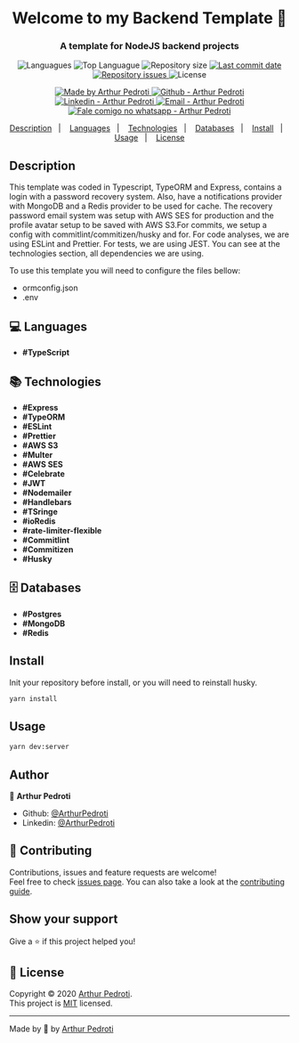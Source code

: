 <h1 align="center">Welcome to my Backend Template 👋</h1>

<h3 align="center" >
  A template for NodeJS backend projects
</h3>

<p align="center">
  <img alt="Languagues" src="https://img.shields.io/github/languages/count/ArthurPedroti/node-backend-template">
  <img alt="Top Languague" src="https://img.shields.io/github/languages/top/ArthurPedroti/node-backend-template">
  <img alt="Repository size" src="https://img.shields.io/github/repo-size/ArthurPedroti/node-backend-template">
  <a href="https://github.com/ArthurPedroti/node-backend-template/commits/master">
    <img alt="Last commit date" src="https://img.shields.io/github/last-commit/ArthurPedroti/node-backend-template">
  </a>
   <a href="https://github.com/ArthurPedroti/node-backend-template/issues">
    <img alt="Repository issues" src="https://img.shields.io/github/issues/ArthurPedroti/node-backend-template">
  </a>
  <img alt="License" src="https://img.shields.io/github/license/ArthurPedroti/node-backend-template">
</p>
<p align="center">

  <a href="https://github.com/ArthurPedroti" target="_blank">
    <img alt="Made by Arthur Pedroti" src="https://img.shields.io/badge/made%20by-Arthur_Pedroti-informational">
  </a>
  <a href="https://github.com/ArthurPedroti" target="_blank" >
    <img alt="Github - Arthur Pedroti" src="https://img.shields.io/badge/Github--%23F8952D?style=social&logo=github">
  </a>
  <a href="https://www.linkedin.com/in/arthurpedroti/" target="_blank" >
    <img alt="Linkedin - Arthur Pedroti" src="https://img.shields.io/badge/Linkedin--%23F8952D?style=social&logo=linkedin">
  </a>
  <a href="mailto:arthurpedroti@gmail.com" target="_blank" >
    <img alt="Email - Arthur Pedroti" src="https://img.shields.io/badge/Email--%23F8952D?style=social&logo=gmail">
  </a>
  <a href="https://api.whatsapp.com/send?phone=5519991830454"
        target="_blank" >
    <img alt="Fale comigo no whatsapp - Arthur Pedroti" src="https://img.shields.io/badge/Whatsapp--%23F8952D?style=social&logo=whatsapp">
  </a>

</p>

<p align="center">
  <a href="#Description">Description</a>&nbsp;&nbsp;&nbsp;|&nbsp;&nbsp;&nbsp;
  <a href="#computer-languages">Languages</a>&nbsp;&nbsp;&nbsp;|&nbsp;&nbsp;&nbsp;
  <a href="#books-technologies">Technologies</a>&nbsp;&nbsp;&nbsp;|&nbsp;&nbsp;&nbsp;
    <a href="#file_cabinet-databases">Databases</a>&nbsp;&nbsp;&nbsp;|&nbsp;&nbsp;&nbsp;
  <a href="#install">Install</a>&nbsp;&nbsp;&nbsp;|&nbsp;&nbsp;&nbsp;
  <a href="#books-usage">Usage</a>&nbsp;&nbsp;&nbsp;|&nbsp;&nbsp;&nbsp;
  <a href="#memo-license">License</a>
</p>

## Description

This template was coded in Typescript, TypeORM and Express, contains a login with a password recovery system. Also, have a notifications provider with MongoDB and a Redis provider to be used for cache. The recovery password email system was setup with AWS SES for production and the profile avatar setup to be saved with AWS S3.For commits, we setup a config with commitlint/commitizen/husky and for. For code analyses, we are using ESLint and Prettier. For tests, we are using JEST. You can see at the technologies section, all dependencies we are using.

To use this template you will need to configure the files bellow:

- ormconfig.json
- .env

## :computer: Languages

- **#TypeScript**

## :books: Technologies

- **#Express**
- **#TypeORM**
- **#ESLint**
- **#Prettier**
- **#AWS S3**
- **#Multer**
- **#AWS SES**
- **#Celebrate**
- **#JWT**
- **#Nodemailer**
- **#Handlebars**
- **#TSringe**
- **#ioRedis**
- **#rate-limiter-flexible**
- **#Commitlint**
- **#Commitizen**
- **#Husky**

## :file_cabinet: Databases

- **#Postgres**
- **#MongoDB**
- **#Redis**

## Install

Init your repository before install, or you will need to reinstall husky.

```sh
yarn install
```

## Usage

```sh
yarn dev:server
```

## Author

👤 **Arthur Pedroti**

* Github: [@ArthurPedroti](https://github.com/ArthurPedroti)
* Linkedin: [@ArthurPedroti](https://www.linkedin.com/in/arthurpedroti)

## 🤝 Contributing

Contributions, issues and feature requests are welcome!<br />Feel free to check [issues page](https://github.com/ArthurPedroit/Template/issues). You can also take a look at the [contributing guide](https://github.com/ArthurPedroit/Template/blob/master/CONTRIBUTING.md).

## Show your support

Give a ⭐️ if this project helped you!

## 📝 License

Copyright © 2020 [Arthur Pedroti](https://github.com/ArthurPedroti).<br />
This project is [MIT](https://github.com/ArthurPedroit/Template/blob/master/LICENSE) licensed.

---

Made by :blue_heart: by [Arthur Pedroti](https://github.com/ArthurPedroti)
